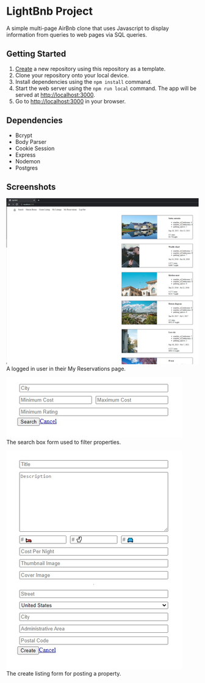# LightBnb Project

A simple multi-page AirBnb clone that uses Javascript to display information from queries to web pages via SQL queries.

## Getting Started

1. [Create](https://docs.github.com/en/repositories/creating-and-managing-repositories/creating-a-repository-from-a-template) a new repository using this repository as a template.
2. Clone your repository onto your local device.
3. Install dependencies using the `npm install` command.
3. Start the web server using the `npm run local` command. The app will be served at <http://localhost:3000>.
4. Go to <http://localhost:3000> in your browser.

## Dependencies

- Bcrypt
- Body Parser
- Cookie Session
- Express
- Nodemon
- Postgres

## Screenshots

![Screenshot of logged-in user My Reservations Page](/screenshots/lightbnb-my-reservations.jpg)  
A logged in user in their My Reservations page.

![Screenshot of search page form](/screenshots/lightbnb-search.jpg)  
The search box form used to filter properties.

![Screenshot of Create Listings page form](/screenshots/lightbnb-create-listing.jpg)  
The create listing form for posting a property.
